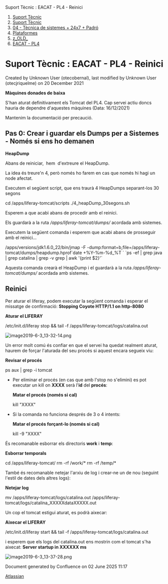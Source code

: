 Suport Tècnic : EACAT - PL4 - Reinici  

1.  [Suport Tècnic](index.md)
2.  [Suport Tècnic](13893782.md)
3.  [04 - Tècnica de sistemes + 24x7 + Padró](26313202.md)
4.  [Plataformes](Plataformes_41520520.md)
5.  [z\_OLD\_](z_OLD__118554696.md)
6.  [EACAT - PL4](EACAT---PL4_41520625.md)

Suport Tècnic : EACAT - PL4 - Reinici
=====================================

Created by Unknown User (otecobernal), last modified by Unknown User (otecjriquelme) on 20 December 2021

**Màquines donades de baixa**

S'han aturat definitivament els Tomcat del PL4. Cap servei actiu doncs hauria de dependre d'aquestes màquines (Data: 16/12/2021)

Mantenim la documentació per precaució.

Pas 0: Crear i guardar els Dumps per a Sistemes - **Només** si ens ho demanen
-----------------------------------------------------------------------------

  

**HeapDump**

Abans de reiniciar,  hem  d'extreure el HeapDump.

La idea és treure'n 4, però només ho farem en cas que només hi hagi un node afectat.

Executem el següent script, que ens traurà 4 HeapDumps separant-los 30 segons

cd /apps/liferay-tomcat/scripts
./4\_heapDump\_30segons.sh

Esperem a que acabi abans de procedir amb el reinici.

Els guardarà a la ruta _/apps/liferay-tomcat/dumps/_ acordada amb sistemes.

Executem la següent comanda i esperem que acabi abans de prosseguir amb el reinici...

/apps/versions/jdk1.6.0\_22/bin/jmap -F -dump:format=b,file=/apps/liferay-tomcat/dumps/heapdump.hprof\`date +%Y-%m-%d\_%T \` \`ps -ef | grep java | grep catalina | grep -v grep | awk '{print $2}'\`

Aquesta comanda crearà el HeapDump i el guardarà a la ruta _/apps/liferay-tomcat/dumps/_ acordada amb sistemes.

Reinici
-------

Per aturar el liferay, podem executar la següent comanda i esperar el missatge de confirmació: **Stopping Coyote HTTP/1.1 on http-8080**

**Aturar el LIFERAY**

/etc/init.d/liferay stop && tail -f /apps/liferay-tomcat/logs/catalina.out

![image2019-6-3_13-32-14.png](https://intranet.aoc.cat/download/attachments/26313311/image2019-6-3_13-32-14.png?version=1&modificationDate=1559561534000&api=v2)

  

Un error molt comú és confiar en que el servei ha quedat realment aturat, haurem de forçar l'aturada del seu procés si aquest encara segueix viu:

**Revisar el procés**

ps aux | grep -i tomcat

  

*   Per eliminar el procés (en cas que amb l'stop no s'elimini) es pot executar un kill on **XXXX** serà l'**id** del **procés**:
    
    **Matar el procés (només si cal)**
    
    kill "XXXX"
    
*   Si la comanda no funciona després de 3 o 4 intents:
    
    **Matar el procés forçant-lo (només si cal)**
    
    kill -9 "XXXX"
    

  

És recomanable esborrar els directoris **work** i **temp**: 

**Esborrar temporals**

cd /apps/liferay-tomcat/
rm -rf /work/\*
rm -rf /temp/\*

  

També és recomanable netejar l'arxiu de log i crear-ne un de nou (seguint l'estil de dates dels altres logs): 

**Netejar log**

mv /apps/liferay-tomcat/logs/catalina.out /apps/liferay-tomcat/logs/catalina\_XXXXXdataXXXXX.out

  

Un cop el tomcat estigui aturat, es podrà aixecar:

**Aixecar el LIFERAY**

/etc/init.d/liferay start && tail -f /apps/liferay-tomcat/logs/catalina.out

i esperem que els logs del catalina.out ens mostrin com el tomcat s'ha aixecat: **Server startup in XXXXXX ms**

![image2019-6-3_13-37-28.png](https://intranet.aoc.cat/download/attachments/26313311/image2019-6-3_13-37-28.png?version=1&modificationDate=1559561848000&api=v2)

Document generated by Confluence on 02 June 2025 11:17

[Atlassian](http://www.atlassian.com/)
